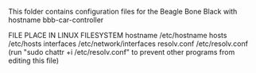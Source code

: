 This folder contains configuration files for the Beagle Bone Black with hostname bbb-car-controller

FILE			PLACE IN LINUX FILESYSTEM
hostname		/etc/hostname
hosts			/etc/hosts
interfaces		/etc/network/interfaces
resolv.conf		/etc/resolv.conf (run "sudo chattr +i /etc/resolv.conf" to prevent other programs from editing this file)
